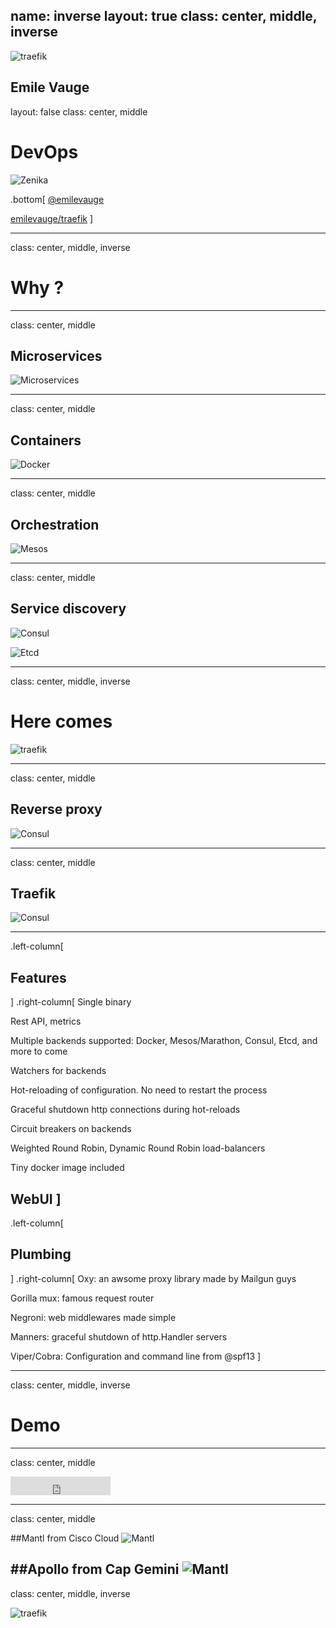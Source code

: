 name: inverse
layout: true
class: center, middle, inverse
---

![traefik](images/traefik.logo.svg)

Emile Vauge
---
layout: false
class: center, middle
# DevOps
![Zenika](images/logo-zenika.png)

.bottom[
<i class="fa fa-twitter fa-2x"></i> [@emilevauge](http://twitter.com/emilevauge)

<i class="fa fa-github fa-2x"></i> [emilevauge/traefik](https://github.com/emilevauge/traefik)
]

---
class: center, middle, inverse
# Why ?

---
class: center, middle
## Microservices
![Microservices](images/microservices.jpg)

---
class: center, middle
## Containers
![Docker](images/docker-logo.png)

---
class: center, middle
## Orchestration
![Mesos](images/mesos-logo.jpeg)

---
class: center, middle
## Service discovery
![Consul](images/consul-logo.png)

![Etcd](images/etcd-logo.svg)

---
class: center, middle, inverse
# Here comes
![traefik](images/traefik.logo.svg)

---
class: center, middle
## Reverse proxy
![Consul](images/reverse-proxy.png)

---
class: center, middle
## Traefik
![Consul](images/reverse-proxy2.png)


---
.left-column[
  ## Features
]
.right-column[
<i class="fa fa-check-square"></i> Single binary

<i class="fa fa-check-square"></i> Rest API, metrics

<i class="fa fa-check-square"></i> Multiple backends supported: Docker, Mesos/Marathon, Consul, Etcd, and more to come

<i class="fa fa-check-square"></i> Watchers for backends

<i class="fa fa-check-square"></i> Hot-reloading of configuration. No need to restart the process

<i class="fa fa-check-square"></i> Graceful shutdown http connections during hot-reloads

<i class="fa fa-check-square"></i> Circuit breakers on backends

<i class="fa fa-check-square"></i> Weighted Round Robin, Dynamic Round Robin load-balancers

<i class="fa fa-check-square"></i> Tiny docker image included

<i class="fa fa-check-square"></i> WebUI
]
---

.left-column[
  ## Plumbing
]
.right-column[
<i class="fa fa-check-square"></i> Oxy: an awsome proxy library made by Mailgun guys

<i class="fa fa-check-square"></i> Gorilla mux: famous request router

<i class="fa fa-check-square"></i> Negroni: web middlewares made simple

<i class="fa fa-check-square"></i> Manners: graceful shutdown of http.Handler servers

<i class="fa fa-check-square"></i> Viper/Cobra: Configuration and command line from @spf13
]

---
class: center, middle, inverse
# Demo

---
class: center, middle
<iframe src="https://ghbtns.com/github-btn.html?user=emilevauge&repo=traefik&type=star&count=true&size=large" frameborder="0" scrolling="0" width="160px" height="30px"></iframe>

---
class: center, middle

##Mantl from Cisco Cloud
![Mantl](images/mantl-logo.png)

##Apollo from Cap Gemini
![Mantl](images/apollo-logo.png)
---
class: center, middle, inverse

![traefik](images/traefik.site.svg)
